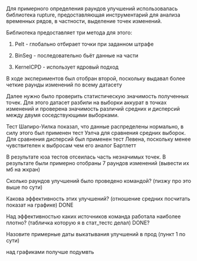 
Для примерного определения раундов улучшений использовалась библиотека rupture, предоставляющая инструментарий для анализа временных рядов, в частности, выделение точек изменений.

Библиотека предоставляет три метода для этого: 

1) Pelt - глобально отбирает точки при заданном штрафе

2) BinSeg - последовательно бьёт данные на части

3) KernelCPD - использует ядровый подход


В ходе экспериментов был отобран второй, поскольку выдавал более четкие раунды изменений по всему датасету


Далее нужно было проверить статистическую значимость полученных точек. Для этого датасет разбили на выборки аккурат в точках изменений и проверена значимость различий средних и дисперсий между двумя соседствующими выборками.


Тест Шапиро-Уилка показал, что данные распределены нормально, в силу этого был применен тест Уэлча для сравнения средних выборок. Для сравнения дисперсий был применен тест Левена, поскольку менее чувствителен к выбросам чем его аналог Бартлетт


В результате юза тестов отсеилась часть незначимых точек. В результате были примерно отобраны 7 раундов изменений (вывести их мб на жкран)





Сколько раундов улучшений было проведено командой? (пизжу про это выше по сути)

Какова эффективность этих улучшений? (отношение средних посчитать показат на графике) DONE 

Над эффективностью каких источников команда работала наиболее плотно? (табличка которую я в стат_тестс делал) DONE?

Назовите примерные даты выкатывания улучшений в прод (пункт 1 по сути)



над графиками получше подумвть
